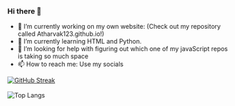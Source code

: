 ### Hi there 👋
- 🔭 I’m currently working on my own website: (Check out my repository called Atharvak123.github.io!)
- 🌱 I’m currently learning HTML and Python.
- 🤔 I’m looking for help with figuring out which one of my javaScript repos is taking so much space
- 📫 How to reach me: Use my socials

[![GitHub Streak](https://streak-stats.demolab.com?user=AtharvaK123&theme=vue-dark&border_radius=4.4)](https://git.io/streak-stats)<br><br>
![Top Langs](https://github-readme-stats.vercel.app/api/top-langs/?username=AtharvaK123&theme=vue-dark&layout=compact)
